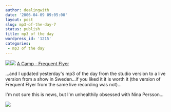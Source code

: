 ```yaml
---
author: dealingwith
date: '2006-04-09 09:05:00'
layout: post
slug: mp3-of-the-day-7
status: publish
title: mp3 of the day
wordpress_id: '1215'
categories:
 - mp3 of the day
---
```


![][1]![][2] [A Camp - Frequent Flyer][3]

...and I updated yesterday's mp3 of the day from the studio version to a live
version from a show in Sweden...if you liked it it is worth it (the version of
Frequent Flyer from the same live recording was not)...

I'm not sure this is news, but I'm unhealthily obsessed with Nina Persson...



![][4]

   [1]:
http://iaspiretonothing.com/daniel/blog/files/2006/04/acamp_traycard_nina.jpg

   [2]: http://iaspiretonothing.com/daniel/blog/files/2006/04/holding_hands_small_vin.jpg

   [3]: http://iaspiretonothing.com/daniel/blog/files/2006/04/A%20Camp%20-%20Track01%20-%20Frequent%20Flyer.mp3

   [4]: http://iaspiretonothing.com/daniel/blog/files/2006/04/screwed.jpg

